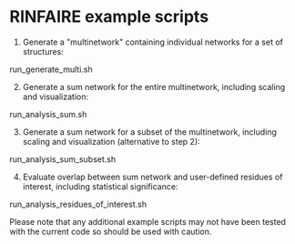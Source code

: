 # RINFAIRE example scripts

1. Generate a "multinetwork" containing individual networks for a set of structures:

run_generate_multi.sh

2. Generate a sum network for the entire multinetwork, including scaling and visualization:

run_analysis_sum.sh

3. Generate a sum network for a subset of the multinetwork, including scaling and visualization (alternative to step 2):

run_analysis_sum_subset.sh

4. Evaluate overlap between sum network and user-defined residues of interest, including statistical significance:

run_analysis_residues_of_interest.sh

Please note that any additional example scripts may not have been tested with the current code so should be used with caution.
